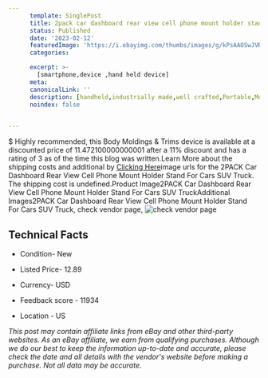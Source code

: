 ```yaml
---
      template: SinglePost
      title: 2pack car dashboard rear view cell phone mount holder stand for cars suv truck
      status: Published
      date: '2023-02-12'
      featuredImage: 'https://i.ebayimg.com/thumbs/images/g/kPsAAOSwJVRjBzNQ/s-l225.jpg'
      categories: 

      excerpt: >-
        [smartphone,device ,hand held device]
      meta:
      canonicalLink: ''
      description: [handheld,industrially made,well crafted,Portable,Mobile,Compact,Convenient,Lightweight,Maneuverable,Man-portable,Miniature,Carriable,Hand-held,Light,Holdable,Transportable,Mobile device,Pocket-sized,On-the-go,Wireless,Cordless,Compact size,Convenient size, smartphone,device ,hand held device]
      noindex: false

        
---
```

$
    Highly recommended, this Body Moldings & Trims device is available at a discounted price of 11.472100000000001 after a 11% discount and has a rating of 3 as of the time this blog was written.Learn More about the shipping costs and additional by [Clicking Here](https://www.ebay.com/itm/354243912135?fits=Make%3AMercury&hash=item527a9521c7%3Ag%3AkPsAAOSwJVRjBzNQ&mkevt=1&mkcid=1&mkrid=711-53200-19255-0&campid=%253CePNCampaignId%253E&customid=%253CreferenceId%253E&toolid=10049)image urls for the 2PACK Car Dashboard Rear View Cell Phone Mount Holder Stand For Cars SUV Truck. The shipping cost is undefined.Product Image2PACK Car Dashboard Rear View Cell Phone Mount Holder Stand For Cars SUV TruckAdditional Images2PACK Car Dashboard Rear View Cell Phone Mount Holder Stand For Cars SUV Truck, check vendor page, ![check vendor page](https://origin-galleryplus.ebayimg.com/ws/web/354243912135_2_0_1/225x225.jpg,https://origin-galleryplus.ebayimg.com/ws/web/354243912135_3_0_1/225x225.jpg,https://origin-galleryplus.ebayimg.com/ws/web/354243912135_4_0_1/225x225.jpg,https://origin-galleryplus.ebayimg.com/ws/web/354243912135_5_0_1/225x225.jpg,https://origin-galleryplus.ebayimg.com/ws/web/354243912135_6_0_1/225x225.jpg,https://origin-galleryplus.ebayimg.com/ws/web/354243912135_7_0_1/225x225.jpg,https://origin-galleryplus.ebayimg.com/ws/web/354243912135_8_0_1/225x225.jpg,https://origin-galleryplus.ebayimg.com/ws/web/354243912135_9_0_1/225x225.jpg,https://origin-galleryplus.ebayimg.com/ws/web/354243912135_10_0_1/225x225.jpg,https://origin-galleryplus.ebayimg.com/ws/web/354243912135_11_0_1/225x225.jpg)
    
    

 ## Technical Facts 



     
      

 - Condition- New 


      

 - Listed Price- 12.89 


      

 - Currency- USD 


      

 - Feedback score - 11934 


      

 - Location - US 


      
      

 *_This post may contain affiliate links from eBay and other third-party websites. As an eBay affiliate, we earn from qualifying purchases. Although we do our best to keep the information up-to-date and accurate, please check the date and all details with the vendor's website before making a purchase. Not all data may be accurate._*



    
    
    
    
    